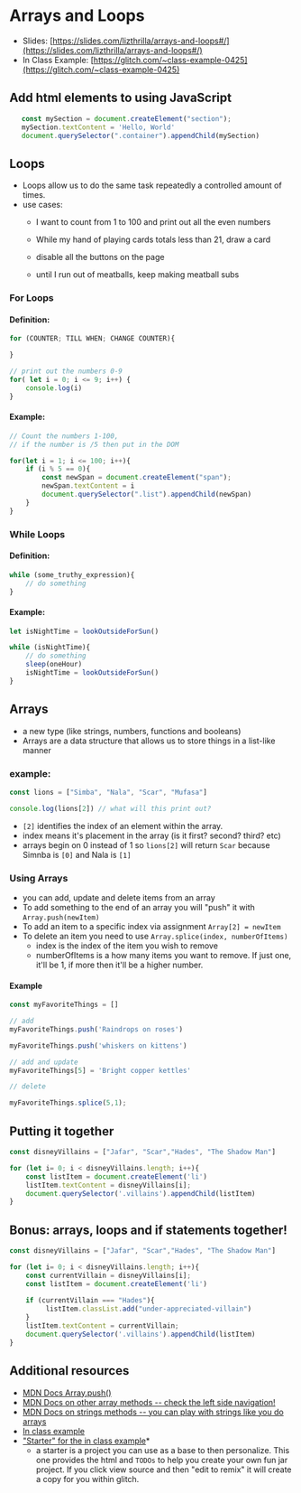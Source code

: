# Arrays and Loops

- Slides: [https://slides.com/lizthrilla/arrays-and-loops#/](https://slides.com/lizthrilla/arrays-and-loops#/)
- In Class Example: [https://glitch.com/~class-example-0425](https://glitch.com/~class-example-0425)

## Add html elements to using JavaScript

```javascript
   const mySection = document.createElement("section");
   mySection.textContent = 'Hello, World'
   document.querySelector(".container").appendChild(mySection)
```

## Loops

- Loops allow us to do the same task repeatedly a controlled amount of times.
- use cases: 
    - I want to count from 1 to 100 and print out all the even numbers

    - While my hand of playing cards totals less than 21, draw a card

    - disable all the buttons on the page

    - until I run out of meatballs, keep making meatball subs


### For Loops

#### Definition: 
```javascript
for (COUNTER; TILL WHEN; CHANGE COUNTER){

}

// print out the numbers 0-9
for( let i = 0; i <= 9; i++) {
    console.log(i)
}
```

#### Example:

```javascript
// Count the numbers 1-100, 
// if the number is /5 then put in the DOM

for(let i = 1; i <= 100; i++){
    if (i % 5 == 0){
        const newSpan = document.createElement("span");
        newSpan.textContent = i
        document.querySelector(".list").appendChild(newSpan)
    }
}
```

### While Loops

#### Definition:

```javascript
while (some_truthy_expression){
    // do something
}
```

#### Example:

```javascript
let isNightTime = lookOutsideForSun()

while (isNightTime){
    // do something
    sleep(oneHour)
    isNightTime = lookOutsideForSun()
}
```

## Arrays

- a new type (like strings, numbers, functions and booleans)
- Arrays are a data structure that allows us to store things in a list-like manner 

### example:

```javascript
const lions = ["Simba", "Nala", "Scar", "Mufasa"]

console.log(lions[2]) // what will this print out?
```
- `[2]` identifies the index of an element within the array.  
- index means it's placement in the array (is it first? second? third? etc)
- arrays begin on 0 instead of 1 so `lions[2]` will return `Scar` because Simnba is `[0]` and Nala is `[1]`

### Using Arrays

- you can add, update and delete items from an array
- To add something to the end of an array you will "push" it with `Array.push(newItem)` 
- To add an item to a specific index via assignment `Array[2] = newItem`
- To delete an item you need to use `Array.splice(index, numberOfItems)` 
    - index is the index of the item you wish to remove
    - numberOfItems is a how many items you want to remove.  If just one, it'll be 1, if more then it'll be a higher number.

#### Example

```javascript
const myFavoriteThings = []

// add
myFavoriteThings.push('Raindrops on roses')

myFavoriteThings.push('whiskers on kittens')

// add and update
myFavoriteThings[5] = 'Bright copper kettles'

// delete

myFavoriteThings.splice(5,1);

```

## Putting it together

```javascript
const disneyVillains = ["Jafar", "Scar","Hades", "The Shadow Man"]

for (let i= 0; i < disneyVillains.length; i++){
    const listItem = document.createElement('li')
    listItem.textContent = disneyVillains[i];
    document.querySelector('.villains').appendChild(listItem)  
}
```

## Bonus: arrays, loops and if statements together!

```javascript
const disneyVillains = ["Jafar", "Scar","Hades", "The Shadow Man"]

for (let i= 0; i < disneyVillains.length; i++){
    const currentVillain = disneyVillains[i];
    const listItem = document.createElement('li')
   
    if (currentVillain === "Hades"){
         listItem.classList.add("under-appreciated-villain") 
    }
    listItem.textContent = currentVillain;
    document.querySelector('.villains').appendChild(listItem)  
}
```

## Additional resources

- [MDN Docs Array.push()](https://developer.mozilla.org/en-US/docs/Web/JavaScript/Reference/Global_Objects/Array/push)
- [MDN Docs on other array methods -- check the left side navigation!](https://developer.mozilla.org/en-US/docs/Web/JavaScript/Reference/Global_Objects/Array)
- [MDN Docs on strings methods -- you can play with strings like you do arrays](https://developer.mozilla.org/en-US/docs/Web/JavaScript/Reference/Global_Objects/String)
- [In class example](https://glitch.com/~sdg-0502)
- ["Starter" for the in class example](https://glitch.com/~quarantine-fun-jar-starter)*
    * a starter is a project you can use as a base to then personalize.  This one provides the html and `TODOs` to help you create your own fun jar project.  If you click view source and then "edit to remix" it will create a copy for you within glitch.
